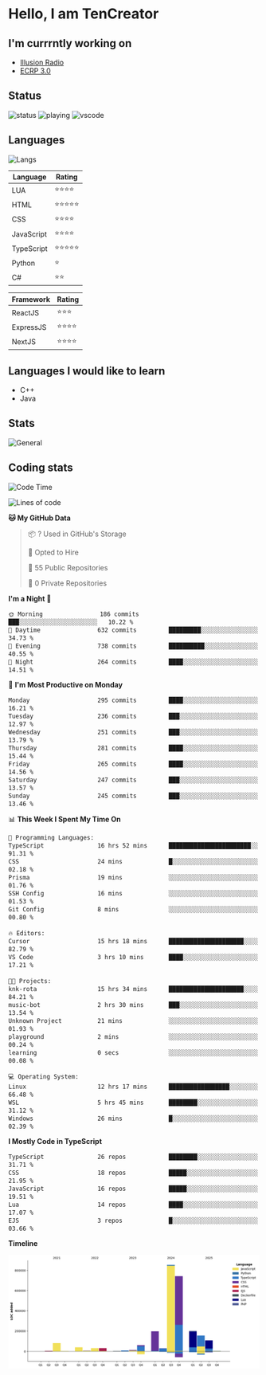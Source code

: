 # Hello, I am TenCreator

## I'm currrntly working on
- [Illusion Radio](https://illusionradio.co.uk/)
- [ECRP 3.0](http://github.com/Emerald-Coast-Roleplay/)

## Status
![status](https://api.statusbadges.me/badge/status/518334475038359555?simple=true&style=for-the-badge)
![playing](https://api.statusbadges.me/badge/playing/518334475038359555?style=for-the-badge)
![vscode](https://api.statusbadges.me/badge/vscode/518334475038359555?style=for-the-badge)

## Languages
![Langs](https://github-readme-stats.vercel.app/api/top-langs/?username=tencreator&layout=compact&theme=radical)


|Language|Rating|
|--------|------|
|LUA|⭐️⭐️⭐️⭐️|
|HTML|⭐️⭐️⭐️⭐️⭐️|
|CSS|⭐️⭐️⭐️⭐️|
|JavaScript|⭐️⭐️⭐️⭐️|
|TypeScript|⭐️⭐️⭐️⭐️⭐️|
|Python|⭐️|
|C#|⭐️⭐️ |

|Framework|Rating|
|--------|------|
|ReactJS|⭐️⭐️⭐|
|ExpressJS|⭐️⭐️⭐️⭐️|
|NextJS|⭐️⭐️⭐⭐️|

## Languages I would like to learn
- C++
- Java

## Stats
![General](https://github-readme-stats.vercel.app/api?username=tencreator&show_icons=true&theme=radical)

## Coding stats

<!--START_SECTION:waka-->
![Code Time](http://img.shields.io/badge/Code%20Time-397%20hrs%2023%20mins-blue)

![Lines of code](https://img.shields.io/badge/From%20Hello%20World%20I%27ve%20Written-1.9%20million%20lines%20of%20code-blue)

**🐱 My GitHub Data** 

> 📦 ? Used in GitHub's Storage 
 > 
> 💼 Opted to Hire
 > 
> 📜 55 Public Repositories 
 > 
> 🔑 0 Private Repositories 
 > 
**I'm a Night 🦉** 

```text
🌞 Morning                186 commits         ███░░░░░░░░░░░░░░░░░░░░░░   10.22 % 
🌆 Daytime                632 commits         █████████░░░░░░░░░░░░░░░░   34.73 % 
🌃 Evening                738 commits         ██████████░░░░░░░░░░░░░░░   40.55 % 
🌙 Night                  264 commits         ████░░░░░░░░░░░░░░░░░░░░░   14.51 % 
```
📅 **I'm Most Productive on Monday** 

```text
Monday                   295 commits         ████░░░░░░░░░░░░░░░░░░░░░   16.21 % 
Tuesday                  236 commits         ███░░░░░░░░░░░░░░░░░░░░░░   12.97 % 
Wednesday                251 commits         ███░░░░░░░░░░░░░░░░░░░░░░   13.79 % 
Thursday                 281 commits         ████░░░░░░░░░░░░░░░░░░░░░   15.44 % 
Friday                   265 commits         ████░░░░░░░░░░░░░░░░░░░░░   14.56 % 
Saturday                 247 commits         ███░░░░░░░░░░░░░░░░░░░░░░   13.57 % 
Sunday                   245 commits         ███░░░░░░░░░░░░░░░░░░░░░░   13.46 % 
```


📊 **This Week I Spent My Time On** 

```text
💬 Programming Languages: 
TypeScript               16 hrs 52 mins      ███████████████████████░░   91.31 % 
CSS                      24 mins             █░░░░░░░░░░░░░░░░░░░░░░░░   02.18 % 
Prisma                   19 mins             ░░░░░░░░░░░░░░░░░░░░░░░░░   01.76 % 
SSH Config               16 mins             ░░░░░░░░░░░░░░░░░░░░░░░░░   01.53 % 
Git Config               8 mins              ░░░░░░░░░░░░░░░░░░░░░░░░░   00.80 % 

🔥 Editors: 
Cursor                   15 hrs 18 mins      █████████████████████░░░░   82.79 % 
VS Code                  3 hrs 10 mins       ████░░░░░░░░░░░░░░░░░░░░░   17.21 % 

🐱‍💻 Projects: 
knk-rota                 15 hrs 34 mins      █████████████████████░░░░   84.21 % 
music-bot                2 hrs 30 mins       ███░░░░░░░░░░░░░░░░░░░░░░   13.54 % 
Unknown Project          21 mins             ░░░░░░░░░░░░░░░░░░░░░░░░░   01.93 % 
playground               2 mins              ░░░░░░░░░░░░░░░░░░░░░░░░░   00.24 % 
learning                 0 secs              ░░░░░░░░░░░░░░░░░░░░░░░░░   00.08 % 

💻 Operating System: 
Linux                    12 hrs 17 mins      █████████████████░░░░░░░░   66.48 % 
WSL                      5 hrs 45 mins       ████████░░░░░░░░░░░░░░░░░   31.12 % 
Windows                  26 mins             █░░░░░░░░░░░░░░░░░░░░░░░░   02.39 % 
```

**I Mostly Code in TypeScript** 

```text
TypeScript               26 repos            ████████░░░░░░░░░░░░░░░░░   31.71 % 
CSS                      18 repos            █████░░░░░░░░░░░░░░░░░░░░   21.95 % 
JavaScript               16 repos            █████░░░░░░░░░░░░░░░░░░░░   19.51 % 
Lua                      14 repos            ████░░░░░░░░░░░░░░░░░░░░░   17.07 % 
EJS                      3 repos             █░░░░░░░░░░░░░░░░░░░░░░░░   03.66 % 
```



**Timeline**

![Lines of Code chart](https://raw.githubusercontent.com/tencreator/tencreator/main/assets/bar_graph.png)


<!--END_SECTION:waka-->
